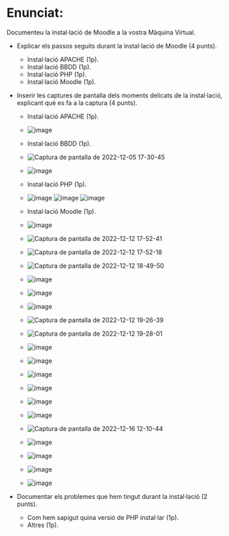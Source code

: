 # Enunciat:

Documenteu la instal·lació de Moodle a la vostra Màquina Virtual.

- Explicar els passos seguits durant la instal·lació de Moodle (4 punts).
  -   Instal·lació APACHE (1p).
  -   Instal·lació BBDD (1p).
  -   Instal·lació PHP (1p).
  -   Instal·lació Moodle (1p).
- Inserir les captures de pantalla dels moments delicats de la instal·lació, explicant què es fa a la captura (4 punts).
  -   Instal·lació APACHE (1p).
  -   ![image](https://user-images.githubusercontent.com/119657664/205694636-757b20d0-c272-4a2a-8f0b-f69ec6728cfa.png)

  -   Instal·lació BBDD (1p).
  -   ![Captura de pantalla de 2022-12-05 17-30-45](https://user-images.githubusercontent.com/119657664/205691550-7cfb63a9-4b1c-4a89-b73d-5b93bcc60155.png)

  -   ![image](https://user-images.githubusercontent.com/119657664/205691244-383b35b5-6221-4ca3-b1db-bafc98d7186a.png)
  -   Instal·lació PHP (1p).
  -   ![image](https://user-images.githubusercontent.com/119657664/205695827-4b541007-911c-4cb2-95e6-9c9d5a473c16.png)
      ![image](https://user-images.githubusercontent.com/119657664/205706318-8e034bd2-c317-4937-849e-1675a9bd453d.png)
      ![image](https://user-images.githubusercontent.com/119657664/205708095-70770c07-5e40-4b1b-9be9-12740627dd6f.png)

  -   Instal·lació Moodle (1p).
  -   ![image](https://user-images.githubusercontent.com/119657664/205709844-9411613b-9213-4e3a-973e-e24398619fed.png) 
  -   ![Captura de pantalla de 2022-12-12 17-52-41](https://user-images.githubusercontent.com/119657664/207113443-9769bc30-a276-4cc2-b6e2-2b72917afdd5.png)
  -   ![Captura de pantalla de 2022-12-12 17-52-18](https://user-images.githubusercontent.com/119657664/207113549-c84c2647-1671-4103-b1d3-9f3c8c76517a.png)
  -   ![Captura de pantalla de 2022-12-12 18-49-50](https://user-images.githubusercontent.com/119657664/207118176-01e0d1c7-4a86-4499-b58f-9a2359ffe2ea.png)
  -   ![image](https://user-images.githubusercontent.com/119657664/207117967-1f236ba4-068f-42df-b1a9-8ffcc6013e48.png)
  -   ![image](https://user-images.githubusercontent.com/119657664/207119056-e3ff1ff9-1158-4a37-9130-e905f905c0e4.png)
  -   ![image](https://user-images.githubusercontent.com/119657664/207124416-88535835-a56c-4473-9966-a5b5b323d6e7.png)
  -   ![Captura de pantalla de 2022-12-12 19-26-39](https://user-images.githubusercontent.com/119657664/207125135-e9337c7c-a10e-46b9-9e21-1f48a86d0947.png)
  -   ![Captura de pantalla de 2022-12-12 19-28-01](https://user-images.githubusercontent.com/119657664/207125200-bf4e0e39-5967-4b6f-83ae-dd01dbb39dc6.png)
  -   ![image](https://user-images.githubusercontent.com/119657664/208072612-9319ac9f-095d-4aed-a033-3414501bb8d8.png)
  -   ![image](https://user-images.githubusercontent.com/119657664/208079533-7446c21c-3427-4002-a9cb-326601665cec.png)
  -   ![image](https://user-images.githubusercontent.com/119657664/208079676-0853eb5d-6855-4c4a-8b33-7a1ca9a7fc1b.png)
  -   ![image](https://user-images.githubusercontent.com/119657664/208079870-72bd1819-d4a4-402e-8ebb-54ec9d66ccdd.png)
  -   ![image](https://user-images.githubusercontent.com/119657664/208080813-423efac9-a732-4486-8c98-77990a030b02.png)
  -   ![image](https://user-images.githubusercontent.com/119657664/208080937-4171b9f2-5768-4265-8948-f40c128fd524.png)
  -   ![Captura de pantalla de 2022-12-16 12-10-44](https://user-images.githubusercontent.com/119657664/208086087-ca30ba56-1435-401b-be3f-f83c05582112.png)
  -   ![image](https://user-images.githubusercontent.com/119657664/208086055-27abed27-1ea8-4806-934e-2c1ede87321c.png)
  -   ![image](https://user-images.githubusercontent.com/119657664/208087009-7ee51440-969a-4b9e-b54f-c4ae0e9f5033.png)
  -   ![image](https://user-images.githubusercontent.com/119657664/208087385-b9bc6d0d-7aa2-47f3-a7a5-f1a8c19902b8.png)
  -    ![image](https://user-images.githubusercontent.com/119657664/208088956-87240e08-ab91-4dd3-ad1d-5cfbffa4fcfd.png)

- Documentar els problemes que hem tingut durant la instal·lació (2 punts).
  -   Com hem sapigut quina versió de PHP instal·lar (1p).
  -   Altres (1p).
